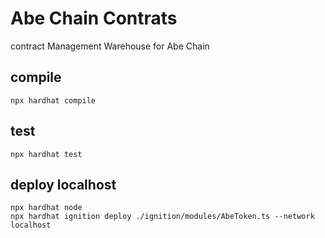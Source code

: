 # Abe Chain Contrats
contract Management Warehouse for Abe Chain

## compile
```shell
npx hardhat compile
```

## test
```shell
npx hardhat test
```

## deploy localhost
```shell
npx hardhat node
npx hardhat ignition deploy ./ignition/modules/AbeToken.ts --network localhost
```
